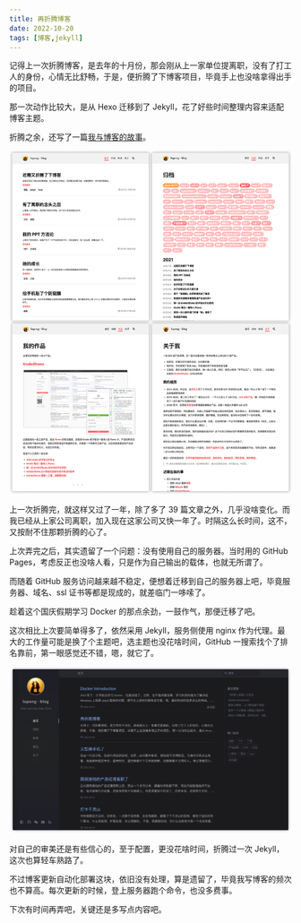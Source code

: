 ```yaml
---
title: 再折腾博客
date: 2022-10-20
tags: [博客,jekyll]
---
```


记得上一次折腾博客，是去年的十月份，那会刚从上一家单位提离职，没有了打工人的身份，心情无比舒畅，于是，便折腾了下博客项目，毕竟手上也没啥拿得出手的项目。

那一次动作比较大，是从 Hexo 迁移到了 Jekyll，花了好些时间整理内容来适配博客主题。

折腾之余，还写了一篇[我与博客的故事](/2021/10/27/blog-to-jekyll.html)。

![](../image/2022-10-20-blog/4A409211-2427-46A6-A1A9-711904517126.dca582d7e21144b39235a65ce5302fa7.png)

上一次折腾完，就这样又过了一年，除了多了 39 篇文章之外，几乎没啥变化。而我已经从上家公司离职，加入现在这家公司又快一年了。时隔这么长时间，这不，又按耐不住那颗折腾的心了。

上次弄完之后，其实遗留了一个问题：没有使用自己的服务器。当时用的 GitHub Pages，考虑反正也没啥人看，只是作为自己输出的载体，也就无所谓了。

而随着 GitHub 服务访问越来越不稳定，便想着迁移到自己的服务器上吧，毕竟服务器、域名、ssl 证书等都是现成的，就差临门一哆嗦了。

趁着这个国庆假期学习 Docker 的那点余劲，一鼓作气，那便迁移了吧。

这次相比上次要简单得多了，依然采用 Jekyll，服务侧使用 nginx 作为代理。最大的工作量可能是换了个主题吧，选主题也没花啥时间，GitHub 一搜索找个了排名靠前，第一眼感觉还不错，嗯，就它了。

![](../image/2022-10-20-blog/image-20221020230751779.png)

对自己的审美还是有些信心的，至于配置，更没花啥时间，折腾过一次 Jekyll，这次也算轻车熟路了。

不过博客更新自动化部署这块，依旧没有处理，算是遗留了，毕竟我写博客的频次也不算高。每次更新的时候，登上服务器跑个命令，也没多费事。

下次有时间再弄吧，关键还是多写点内容吧。